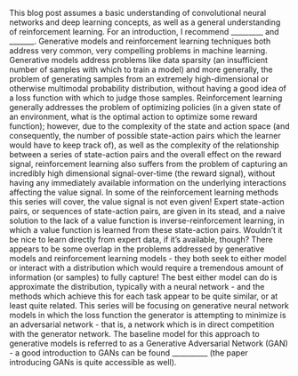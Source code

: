 This blog post assumes a basic understanding of convolutional neural networks and deep learning concepts, as well as a general understanding of reinforcement learning. For an introduction, I recommend _________ and _______.
Generative models and reinforcement learning techniques both address very common, very compelling problems in machine learning. Generative models address problems like data sparsity (an insufficient number of samples with which to train a model) and more generally, the problem of generating samples from an extremely high-dimensional or otherwise multimodal probability distribution, without having a good idea of a loss function with which to judge those samples.
    Reinforcement learning generally addresses the problem of optimizing policies (in a given state of an environment, what is the optimal action to optimize some reward function); however, due to the complexity of the state and action space (and consequently, the number of possible state-action pairs which the learner would have to keep track of), as well as the complexity of the relationship between a series of state-action pairs and the overall effect on the reward signal, reinforcement learning also suffers from the problem of capturing an incredibly high dimensional signal-over-time (the reward signal), without having any immediately available information on the underlying interactions affecting the value signal. In some of the reinforcement learning methods this series will cover, the value signal is not even given! Expert state-action pairs, or sequences of state-action pairs, are given in its stead, and a naive solution to the lack of a value function is inverse-reinforcement learning, in which a value function is learned from these state-action pairs. Wouldn’t it be nice to learn directly from expert data, if it’s available, though?
    There appears to be some overlap in the problems addressed by generative models and reinforcement learning models - they both seek to either model or interact with a distribution which would require a tremendous amount of information (or samples) to fully capture! The best either model can do is approximate the distribution, typically with a neural network - and the methods which achieve this for each task appear to be quite similar, or at least quite related. 
    This series will be focusing on generative neural network models in which the loss function the generator is attempting to minimize is an adversarial network - that is, a network which is in direct competition with the generator network. The baseline model for this approach to generative models is referred to as a Generative Adversarial Network (GAN) - a good introduction to GANs can be found __________ (the paper introducing GANs is quite accessible as well). 

